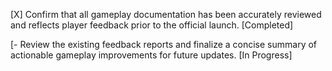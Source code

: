 [X] Confirm that all gameplay documentation has been accurately reviewed and reflects player feedback prior to the official launch. [Completed]

[- Review the existing feedback reports and finalize a concise summary of actionable gameplay improvements for future updates. [In Progress]